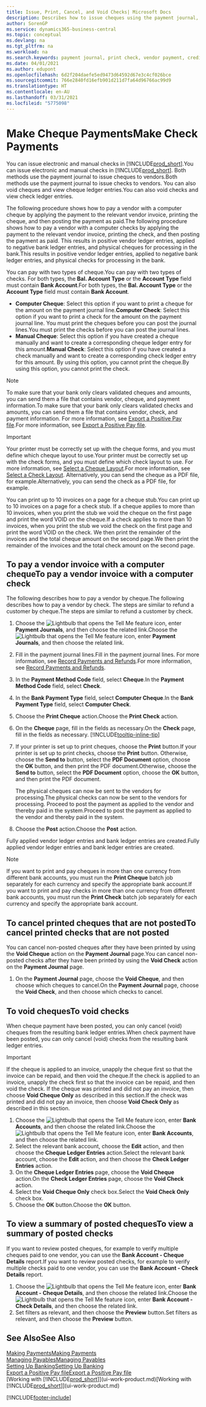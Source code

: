 ```yaml
---
title: Issue, Print, Cancel, and Void Checks| Microsoft Docs
description: Describes how to issue cheques using the payment journal, print cheques, and void or view cheque ledger entries in Business Central.
author: SorenGP
ms.service: dynamics365-business-central
ms.topic: conceptual
ms.devlang: na
ms.tgt_pltfrm: na
ms.workload: na
ms.search.keywords: payment journal, print check, vendor payment, creditor, debt, balance due, AP
ms.date: 04/01/2021
ms.author: edupont
ms.openlocfilehash: 6d2f204daefe5ed9473d64592d67e3c4cf026bce
ms.sourcegitcommit: 766e2840fd16efb901d211d7fa64d96766ac99d9
ms.translationtype: HT
ms.contentlocale: en-AU
ms.lasthandoff: 03/31/2021
ms.locfileid: "5775098"
---
```

# <a name="make-check-payments"></a><span data-ttu-id="ce131-103">Make Cheque Payments</span><span class="sxs-lookup"><span data-stu-id="ce131-103">Make Check Payments</span></span>

<span data-ttu-id="ce131-104">You can issue electronic and manual checks in [!INCLUDE[prod_short](includes/prod_short.md)].</span><span class="sxs-lookup"><span data-stu-id="ce131-104">You can issue electronic and manual checks in [!INCLUDE[prod_short](includes/prod_short.md)].</span></span> <span data-ttu-id="ce131-105">Both methods use the payment journal to issue cheques to vendors.</span><span class="sxs-lookup"><span data-stu-id="ce131-105">Both methods use the payment journal to issue checks to vendors.</span></span> <span data-ttu-id="ce131-106">You can also void cheques and view cheque ledger entries.</span><span class="sxs-lookup"><span data-stu-id="ce131-106">You can also void checks and view check ledger entries.</span></span>

<span data-ttu-id="ce131-107">The following procedure shows how to pay a vendor with a computer cheque by applying the payment to the relevant vendor invoice, printing the cheque, and then posting the payment as paid.</span><span class="sxs-lookup"><span data-stu-id="ce131-107">The following procedure shows how to pay a vendor with a computer checks by applying the payment to the relevant vendor invoice, printing the check, and then posting the payment as paid.</span></span> <span data-ttu-id="ce131-108">This results in positive vendor ledger entries, applied to negative bank ledger entries, and physical cheques for processing in the bank.</span><span class="sxs-lookup"><span data-stu-id="ce131-108">This results in positive vendor ledger entries, applied to negative bank ledger entries, and physical checks for processing in the bank.</span></span>

<span data-ttu-id="ce131-109">You can pay with two types of cheque.</span><span class="sxs-lookup"><span data-stu-id="ce131-109">You can pay with two types of checks.</span></span> <span data-ttu-id="ce131-110">For both types, the **Bal. Account Type** or the **Account Type** field must contain **Bank Account**.</span><span class="sxs-lookup"><span data-stu-id="ce131-110">For both types, the **Bal. Account Type** or the **Account Type** field must contain **Bank Account**.</span></span>

- <span data-ttu-id="ce131-111">**Computer Cheque**: Select this option if you want to print a cheque for the amount on the payment journal line.</span><span class="sxs-lookup"><span data-stu-id="ce131-111">**Computer Check**: Select this option if you want to print a check for the amount on the payment journal line.</span></span> <span data-ttu-id="ce131-112">You must print the cheques before you can post the journal lines.</span><span class="sxs-lookup"><span data-stu-id="ce131-112">You must print the checks before you can post the journal lines.</span></span>
- <span data-ttu-id="ce131-113">**Manual Cheque**: Select this option if you have created a cheque manually and want to create a corresponding cheque ledger entry for this amount.</span><span class="sxs-lookup"><span data-stu-id="ce131-113">**Manual Check**: Select this option if you have created a check manually and want to create a corresponding check ledger entry for this amount.</span></span> <span data-ttu-id="ce131-114">By using this option, you cannot print the cheque.</span><span class="sxs-lookup"><span data-stu-id="ce131-114">By using this option, you cannot print the check.</span></span>

> [!NOTE]  
> <span data-ttu-id="ce131-115">To make sure that your bank only clears validated cheques and amounts, you can send them a file that contains vendor, cheque, and payment information.</span><span class="sxs-lookup"><span data-stu-id="ce131-115">To make sure that your bank only clears validated checks and amounts, you can send them a file that contains vendor, check, and payment information.</span></span> <span data-ttu-id="ce131-116">For more information, see [Export a Positive Pay file](finance-how-positive-pay.md).</span><span class="sxs-lookup"><span data-stu-id="ce131-116">For more information, see [Export a Positive Pay file](finance-how-positive-pay.md).</span></span>

> [!IMPORTANT]
> <span data-ttu-id="ce131-117">Your printer must be correctly set up with the cheque forms, and you must define which cheque layout to use.</span><span class="sxs-lookup"><span data-stu-id="ce131-117">Your printer must be correctly set up with the check forms, and you must define which check layout to use.</span></span> <span data-ttu-id="ce131-118">For more information, see [Select a Cheque Layout](finance-how-define-check-layouts.md).</span><span class="sxs-lookup"><span data-stu-id="ce131-118">For more information, see [Select a Check Layout](finance-how-define-check-layouts.md).</span></span> <span data-ttu-id="ce131-119">Alternatively, you can send the cheque as a PDF file, for example.</span><span class="sxs-lookup"><span data-stu-id="ce131-119">Alternatively, you can send the check as a PDF file, for example.</span></span>  

<span data-ttu-id="ce131-120">You can print up to 10 invoices on a page for a cheque stub.</span><span class="sxs-lookup"><span data-stu-id="ce131-120">You can print up to 10 invoices on a page for a check stub.</span></span> <span data-ttu-id="ce131-121">If a cheque applies to more than 10 invoices, when you print the stub we void the cheque on the first page and print the word VOID on the cheque.</span><span class="sxs-lookup"><span data-stu-id="ce131-121">If a check applies to more than 10 invoices, when you print the stub we void the check on the first page and print the word VOID on the check.</span></span> <span data-ttu-id="ce131-122">We then print the remainder of the invoices and the total cheque amount on the second page.</span><span class="sxs-lookup"><span data-stu-id="ce131-122">We then print the remainder of the invoices and the total check amount on the second page.</span></span>

## <a name="to-pay-a-vendor-invoice-with-a-computer-check"></a><span data-ttu-id="ce131-123">To pay a vendor invoice with a computer cheque</span><span class="sxs-lookup"><span data-stu-id="ce131-123">To pay a vendor invoice with a computer check</span></span>
<span data-ttu-id="ce131-124">The following describes how to pay a vendor by cheque.</span><span class="sxs-lookup"><span data-stu-id="ce131-124">The following describes how to pay a vendor by check.</span></span> <span data-ttu-id="ce131-125">The steps are similar to refund a customer by cheque.</span><span class="sxs-lookup"><span data-stu-id="ce131-125">The steps are similar to refund a customer by check.</span></span>

1. <span data-ttu-id="ce131-126">Choose the ![Lightbulb that opens the Tell Me feature](media/ui-search/search_small.png "Tell me what you want to do") icon, enter **Payment Journals**, and then choose the related link.</span><span class="sxs-lookup"><span data-stu-id="ce131-126">Choose the ![Lightbulb that opens the Tell Me feature](media/ui-search/search_small.png "Tell me what you want to do") icon, enter **Payment Journals**, and then choose the related link.</span></span>
2. <span data-ttu-id="ce131-127">Fill in the payment journal lines.</span><span class="sxs-lookup"><span data-stu-id="ce131-127">Fill in the payment journal lines.</span></span> <span data-ttu-id="ce131-128">For more information, see [Record Payments and Refunds](payables-how-post-payments-refunds.md).</span><span class="sxs-lookup"><span data-stu-id="ce131-128">For more information, see [Record Payments and Refunds](payables-how-post-payments-refunds.md).</span></span>
3. <span data-ttu-id="ce131-129">In the **Payment Method Code** field, select **Cheque**.</span><span class="sxs-lookup"><span data-stu-id="ce131-129">In the **Payment Method Code** field, select **Check**.</span></span>
4. <span data-ttu-id="ce131-130">In the **Bank Payment Type** field, select **Computer Cheque**.</span><span class="sxs-lookup"><span data-stu-id="ce131-130">In the **Bank Payment Type** field, select **Computer Check**.</span></span>
5. <span data-ttu-id="ce131-131">Choose the **Print Cheque** action.</span><span class="sxs-lookup"><span data-stu-id="ce131-131">Choose the **Print Check** action.</span></span>
6. <span data-ttu-id="ce131-132">On the **Cheque** page, fill in the fields as necessary.</span><span class="sxs-lookup"><span data-stu-id="ce131-132">On the **Check** page, fill in the fields as necessary.</span></span> [!INCLUDE[tooltip-inline-tip](includes/tooltip-inline-tip_md.md)]
7. <span data-ttu-id="ce131-133">If your printer is set up to print cheques, choose the **Print** button.</span><span class="sxs-lookup"><span data-stu-id="ce131-133">If your printer is set up to print checks, choose the **Print** button.</span></span> <span data-ttu-id="ce131-134">Otherwise, choose the **Send to** button, select the **PDF Document** option, choose the **OK** button, and then print the PDF document.</span><span class="sxs-lookup"><span data-stu-id="ce131-134">Otherwise, choose the **Send to** button, select the **PDF Document** option, choose the **OK** button, and then print the PDF document.</span></span>

    <span data-ttu-id="ce131-135">The physical cheques can now be sent to the vendors for processing.</span><span class="sxs-lookup"><span data-stu-id="ce131-135">The physical checks can now be sent to the vendors for processing.</span></span> <span data-ttu-id="ce131-136">Proceed to post the payment as applied to the vendor and thereby paid in the system.</span><span class="sxs-lookup"><span data-stu-id="ce131-136">Proceed to post the payment as applied to the vendor and thereby paid in the system.</span></span>
8. <span data-ttu-id="ce131-137">Choose the **Post** action.</span><span class="sxs-lookup"><span data-stu-id="ce131-137">Choose the **Post** action.</span></span>

<span data-ttu-id="ce131-138">Fully applied vendor ledger entries and bank ledger entries are created.</span><span class="sxs-lookup"><span data-stu-id="ce131-138">Fully applied vendor ledger entries and bank ledger entries are created.</span></span>

> [!NOTE]  
> <span data-ttu-id="ce131-139">If you want to print and pay cheques in more than one currency from different bank accounts, you must run the **Print Cheque** batch job separately for each currency and specify the appropriate bank account.</span><span class="sxs-lookup"><span data-stu-id="ce131-139">If you want to print and pay checks in more than one currency from different bank accounts, you must run the **Print Check** batch job separately for each currency and specify the appropriate bank account.</span></span>

## <a name="to-cancel-printed-checks-that-are-not-posted"></a><span data-ttu-id="ce131-140">To cancel printed cheques that are not posted</span><span class="sxs-lookup"><span data-stu-id="ce131-140">To cancel printed checks that are not posted</span></span>
<span data-ttu-id="ce131-141">You can cancel non-posted cheques after they have been printed by using the **Void Cheque** action on the **Payment Journal** page.</span><span class="sxs-lookup"><span data-stu-id="ce131-141">You can cancel non-posted checks after they have been printed by using the **Void Check** action on the **Payment Journal** page.</span></span>

1. <span data-ttu-id="ce131-142">On the **Payment Journal** page, choose the **Void Cheque**, and then choose which cheques to cancel.</span><span class="sxs-lookup"><span data-stu-id="ce131-142">On the **Payment Journal** page, choose the **Void Check**, and then choose which checks to cancel.</span></span>

## <a name="to-void-checks"></a><span data-ttu-id="ce131-143">To void cheques</span><span class="sxs-lookup"><span data-stu-id="ce131-143">To void checks</span></span>

<span data-ttu-id="ce131-144">When cheque payment have been posted, you can only cancel (void) cheques from the resulting bank ledger entries.</span><span class="sxs-lookup"><span data-stu-id="ce131-144">When check payment have been posted, you can only cancel (void) checks from the resulting bank ledger entries.</span></span>

> [!IMPORTANT]
> <span data-ttu-id="ce131-145">If the cheque is applied to an invoice, unapply the cheque first so that the invoice can be repaid, and then void the cheque.</span><span class="sxs-lookup"><span data-stu-id="ce131-145">If the check is applied to an invoice, unapply the check first so that the invoice can be repaid, and then void the check.</span></span> <span data-ttu-id="ce131-146">If the cheque was printed and did not pay an invoice, then choose **Void Cheque Only** as described in this section.</span><span class="sxs-lookup"><span data-stu-id="ce131-146">If the check was printed and did not pay an invoice, then choose **Void Check Only** as described in this section.</span></span>

1. <span data-ttu-id="ce131-147">Choose the ![Lightbulb that opens the Tell Me feature](media/ui-search/search_small.png "Tell me what you want to do") icon, enter **Bank Accounts**, and then choose the related link.</span><span class="sxs-lookup"><span data-stu-id="ce131-147">Choose the ![Lightbulb that opens the Tell Me feature](media/ui-search/search_small.png "Tell me what you want to do") icon, enter **Bank Accounts**, and then choose the related link.</span></span>
2. <span data-ttu-id="ce131-148">Select the relevant bank account, choose the **Edit** action, and then choose the **Cheque Ledger Entries** action.</span><span class="sxs-lookup"><span data-stu-id="ce131-148">Select the relevant bank account, choose the **Edit** action, and then choose the **Check Ledger Entries** action.</span></span>
3. <span data-ttu-id="ce131-149">On the **Cheque Ledger Entries** page, choose the **Void Cheque** action.</span><span class="sxs-lookup"><span data-stu-id="ce131-149">On the **Check Ledger Entries** page, choose the **Void Check** action.</span></span>
4. <span data-ttu-id="ce131-150">Select the **Void Cheque Only** check box.</span><span class="sxs-lookup"><span data-stu-id="ce131-150">Select the **Void Check Only** check box.</span></span>
5. <span data-ttu-id="ce131-151">Choose the **OK** button.</span><span class="sxs-lookup"><span data-stu-id="ce131-151">Choose the **OK** button.</span></span>

## <a name="to-view-a-summary-of-posted-checks"></a><span data-ttu-id="ce131-152">To view a summary of posted cheques</span><span class="sxs-lookup"><span data-stu-id="ce131-152">To view a summary of posted checks</span></span>
<span data-ttu-id="ce131-153">If you want to review posted cheques, for example to verify multiple cheques paid to one vendor, you can use the **Bank Account - Cheque Details** report.</span><span class="sxs-lookup"><span data-stu-id="ce131-153">If you want to review posted checks, for example to verify multiple checks paid to one vendor, you can use the **Bank Account - Check Details** report.</span></span>
1. <span data-ttu-id="ce131-154">Choose the ![Lightbulb that opens the Tell Me feature](media/ui-search/search_small.png "Tell me what you want to do") icon, enter **Bank Account - Cheque Details**, and then choose the related link.</span><span class="sxs-lookup"><span data-stu-id="ce131-154">Choose the ![Lightbulb that opens the Tell Me feature](media/ui-search/search_small.png "Tell me what you want to do") icon, enter **Bank Account - Check Details**, and then choose the related link.</span></span>
2. <span data-ttu-id="ce131-155">Set filters as relevant, and then choose the **Preview** button.</span><span class="sxs-lookup"><span data-stu-id="ce131-155">Set filters as relevant, and then choose the **Preview** button.</span></span>

## <a name="see-also"></a><span data-ttu-id="ce131-156">See Also</span><span class="sxs-lookup"><span data-stu-id="ce131-156">See Also</span></span>
[<span data-ttu-id="ce131-157">Making Payments</span><span class="sxs-lookup"><span data-stu-id="ce131-157">Making Payments</span></span>](payables-make-payments.md)  
[<span data-ttu-id="ce131-158">Managing Payables</span><span class="sxs-lookup"><span data-stu-id="ce131-158">Managing Payables</span></span>](payables-manage-payables.md)  
[<span data-ttu-id="ce131-159">Setting Up Banking</span><span class="sxs-lookup"><span data-stu-id="ce131-159">Setting Up Banking</span></span>](bank-setup-banking.md)  
[<span data-ttu-id="ce131-160">Export a Positive Pay file</span><span class="sxs-lookup"><span data-stu-id="ce131-160">Export a Positive Pay file</span></span>](finance-how-positive-pay.md)  
<span data-ttu-id="ce131-161">[Working with [!INCLUDE[prod_short](includes/prod_short.md)]](ui-work-product.md)</span><span class="sxs-lookup"><span data-stu-id="ce131-161">[Working with [!INCLUDE[prod_short](includes/prod_short.md)]](ui-work-product.md)</span></span>  


[!INCLUDE[footer-include](includes/footer-banner.md)]
